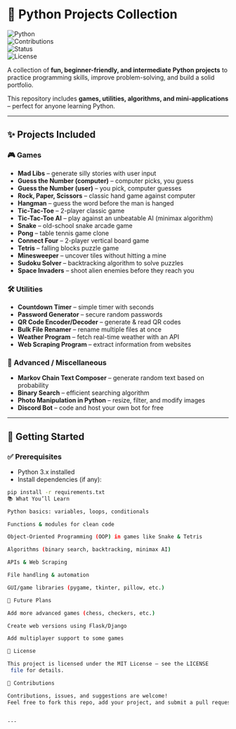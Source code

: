 # 🐍 Python Projects Collection  

![Python](https://img.shields.io/badge/Python-3.x-blue?logo=python&logoColor=white)  
![Contributions](https://img.shields.io/badge/Contributions-Welcome-brightgreen)  
![Status](https://img.shields.io/badge/Status-Active-success)  
![License](https://img.shields.io/badge/License-MIT-yellow)  

A collection of **fun, beginner-friendly, and intermediate Python projects** to practice programming skills, improve problem-solving, and build a solid portfolio.  

This repository includes **games, utilities, algorithms, and mini-applications** – perfect for anyone learning Python.  

---

## ✨ Projects Included  

### 🎮 Games
- **Mad Libs** – generate silly stories with user input  
- **Guess the Number (computer)** – computer picks, you guess  
- **Guess the Number (user)** – you pick, computer guesses  
- **Rock, Paper, Scissors** – classic hand game against computer  
- **Hangman** – guess the word before the man is hanged  
- **Tic-Tac-Toe** – 2-player classic game  
- **Tic-Tac-Toe AI** – play against an unbeatable AI (minimax algorithm)  
- **Snake** – old-school snake arcade game  
- **Pong** – table tennis game clone  
- **Connect Four** – 2-player vertical board game  
- **Tetris** – falling blocks puzzle game  
- **Minesweeper** – uncover tiles without hitting a mine  
- **Sudoku Solver** – backtracking algorithm to solve puzzles  
- **Space Invaders** – shoot alien enemies before they reach you  

### 🛠️ Utilities
- **Countdown Timer** – simple timer with seconds  
- **Password Generator** – secure random passwords  
- **QR Code Encoder/Decoder** – generate & read QR codes  
- **Bulk File Renamer** – rename multiple files at once  
- **Weather Program** – fetch real-time weather with an API  
- **Web Scraping Program** – extract information from websites  

### 🤖 Advanced / Miscellaneous
- **Markov Chain Text Composer** – generate random text based on probability  
- **Binary Search** – efficient searching algorithm  
- **Photo Manipulation in Python** – resize, filter, and modify images  
- **Discord Bot** – code and host your own bot for free  

---

## 🚀 Getting Started  

### ✅ Prerequisites
- Python 3.x installed  
- Install dependencies (if any):  
```bash
pip install -r requirements.txt
📚 What You’ll Learn

Python basics: variables, loops, conditionals

Functions & modules for clean code

Object-Oriented Programming (OOP) in games like Snake & Tetris

Algorithms (binary search, backtracking, minimax AI)

APIs & Web Scraping

File handling & automation

GUI/game libraries (pygame, tkinter, pillow, etc.)

🌟 Future Plans

Add more advanced games (chess, checkers, etc.)

Create web versions using Flask/Django

Add multiplayer support to some games

📄 License

This project is licensed under the MIT License – see the LICENSE
 file for details.

🙌 Contributions

Contributions, issues, and suggestions are welcome!
Feel free to fork this repo, add your project, and submit a pull request.


---

